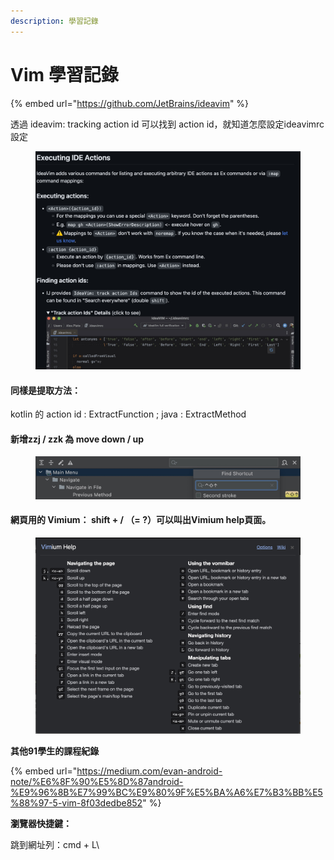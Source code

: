 ```yaml
---
description: 學習記錄
---
```


# Vim 學習記錄

{% embed url="https://github.com/JetBrains/ideavim" %}

透過 ideavim: tracking action id 可以找到 action id，就知道怎麼設定ideavimrc設定

<figure><img src=".gitbook/assets/CleanShot 2023-04-14 at 14.22.44@2x.jpg" alt=""><figcaption></figcaption></figure>



#### 同樣是提取方法：

kotlin 的 action id : ExtractFunction ; java : ExtractMethod&#x20;



#### 新增zzj / zzk 為 move down / up&#x20;

<figure><img src=".gitbook/assets/CleanShot 2023-04-14 at 14.26.07@2x.jpg" alt=""><figcaption></figcaption></figure>



#### 網頁用的 Vimium： shift + / （= ?）可以叫出Vimium help頁面。

<figure><img src=".gitbook/assets/CleanShot 2023-04-18 at 11.50.24@2x.jpg" alt=""><figcaption></figcaption></figure>



**其他91學生的課程紀錄**

{% embed url="https://medium.com/evan-android-note/%E6%8F%90%E5%8D%87android-%E9%96%8B%E7%99%BC%E9%80%9F%E5%BA%A6%E7%B3%BB%E5%88%97-5-vim-8f03dedbe852" %}



**瀏覽器快捷鍵：**

跳到網址列：cmd + L\
